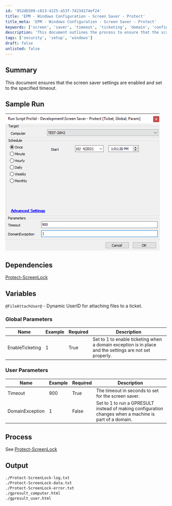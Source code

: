 ```yaml
---
id: '952db509-c813-4225-a53f-7423d174ef24'
title: 'EPM - Windows Configuration - Screen Saver - Protect'
title_meta: 'EPM - Windows Configuration - Screen Saver - Protect'
keywords: ['screen', 'saver', 'timeout', 'ticketing', 'domain', 'configuration']
description: 'This document outlines the process to ensure that the screen saver settings are enabled and configured to a specified timeout. It includes sample runs, dependencies, global and user parameters, and expected output files.'
tags: ['security', 'setup', 'windows']
draft: false
unlisted: false
---
```


## Summary

This document ensures that the screen saver settings are enabled and set to the specified timeout.

## Sample Run

![Sample Run](../../../static/img/EPM---Windows-Configuration---Screen-Saver---Protect/image_1.png)

## Dependencies

[Protect-ScreenLock](<../../powershell/Protect-ScreenLock.md>)

## Variables

`@FileAttachUser@` - Dynamic UserID for attaching files to a ticket.

### Global Parameters

| Name             | Example | Required | Description                                                                                              |
|------------------|---------|----------|----------------------------------------------------------------------------------------------------------|
| EnableTicketing  | 1       | True     | Set to 1 to enable ticketing when a domain exception is in place and the settings are not set properly. |

### User Parameters

| Name             | Example | Required | Description                                                                                              |
|------------------|---------|----------|----------------------------------------------------------------------------------------------------------|
| Timeout          | 900     | True     | The timeout in seconds to set for the screen saver.                                                     |
| DomainException   | 1       | False    | Set to 1 to run a GPRESULT instead of making configuration changes when a machine is part of a domain. |

## Process

See [Protect-ScreenLock](<../../powershell/Protect-ScreenLock.md>)

## Output

```
./Protect-ScreenLock-log.txt
./Protect-ScreenLock-data.txt
./Protect-ScreenLock-error.txt
./gpresult_computer.html
./gpresult_user.html
```



